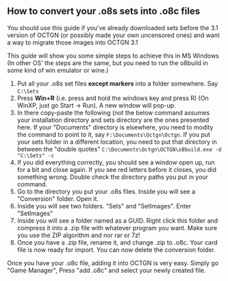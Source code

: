 How to convert your .o8s sets into .o8c files
---------

You should use this guide if you've already downloaded sets before the 3.1 version of OCTGN (or possibly made your own uncensored ones) and want a way to migrate those images into OCTGN 3.1

This guide will show you some simple steps to achieve this in MS Windows (In other OS' the steps are the same, but you need to run the o8build in some kind of win emulator or wine.)

1. Put all your .o8s set files **except markers** into a folder somewhere. Say ```C:\Sets```
2. Press **Win+R** (i.e. press and hold the windows key and press R) (On WinXP, just go Start -> Run). A new window will pop-up.
3. In there copy-paste the following (not the below command assumes your installation directory and sets directory are the ones presented here. If your "Documents" directory is elsewhere, you need to modity the command to point to it, say ```F:\Documents\Octgn\Octgn```. If you put your sets folder in a different location, you need to put that directory in between the "double quotes"
  ```C:\Documents\Octgn\OCTGN\o8build.exe -d "C:\Sets" -c```
4. If you did everything correctly, you should see a window open up, run for a bit and close again. If you see red letters before it closes, you did something wrong. Double check the directory paths you put in your command.
5. Go to the directory you put your .o8s files. Inside you will see a "Conversion" folder. Open it.
6. Inside you will see two folders. "Sets" and "SetImages". Enter "SetImages"
7. Inside you will see a folder named as a GUID. Right click this folder and compress it into a .zip file with whatever program you want. Make sure you use the ZIP algorithm and nor rar or 7z! 
8. Once you have a .zip file, rename it, and change .zip to .o8c. Your card file is now ready for import. You can now delete the conversion folder.

Once you have your .o8c file, adding it into OCTGN is very easy. Simply go "Game Manager", Press "add .o8c" and select your newly created file.
